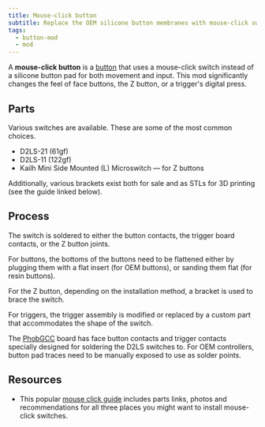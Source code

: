 ```yaml
---
title: Mouse-click button
subtitle: Replace the OEM silicone button membranes with mouse-click switches for a clickier feel.
tags:
  - button-mod
  - mod
---
```


A **mouse-click button** is a [button](/button) that uses a mouse-click switch instead of a silicone button pad for both movement and input. This mod significantly changes the feel of face buttons, the Z button, or a trigger's digital press.

## Parts

Various switches are available. These are some of the most common choices.

- D2LS-21 (61gf)
- D2LS-11 (122gf)
- Kailh Mini Side Mounted (L) Microswitch — for Z buttons

Additionally, various brackets exist both for sale and as STLs for 3D printing (see the guide linked below).

## Process

The switch is soldered to either the button contacts, the trigger board contacts, or the Z button joints.

For buttons, the bottoms of the buttons need to be flattened either by plugging them with a flat insert (for OEM buttons), or sanding them flat (for resin buttons).

For the Z button, depending on the installation method, a bracket is used to brace the switch.

For triggers, the trigger assembly is modified or replaced by a custom part that accommodates the shape of the switch.

The [PhobGCC](/motherboard#phobgcc) board has face button contacts and trigger contacts specially designed for soldering the D2LS switches to. For OEM controllers, button pad traces need to be manually exposed to use as solder points.

## Resources

- This popular [mouse click guide](https://docs.google.com/document/d/1YkUPjrc_Hsnei26CaTdg-Ubucog0JvAj6t0Ued8Bybc) includes parts links, photos and recommendations for all three places you might want to install mouse-click switches.
